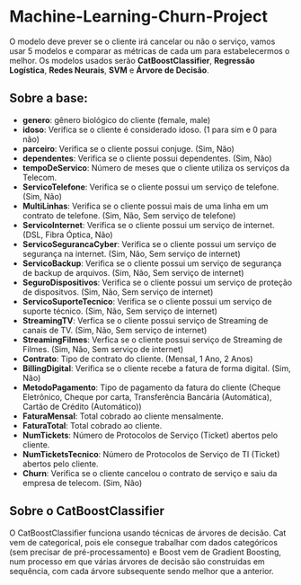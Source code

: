 # Machine-Learning-Churn-Project
O modelo deve prever se o cliente irá cancelar ou não o serviço, vamos usar 5 modelos e comparar as métricas de cada um para estabelecermos o melhor. Os modelos usados serão **CatBoostClassifier**, **Regressão Logística**, **Redes Neurais**, **SVM** e **Árvore de Decisão**.

## Sobre a base:

- **genero**: gênero biológico do cliente (female, male)
- **idoso**: Verifica se o cliente é considerado idoso. (1 para sim e 0 para não)
- **parceiro**: Verifica se o cliente possui conjuge. (Sim, Não)
- **dependentes**: Verifica se o cliente possui dependentes. (Sim, Não)
- **tempoDeServico**: Número de meses que o cliente utiliza os serviços da Telecom.
- **ServicoTelefone**: Verifica se o cliente possui um serviço de telefone. (Sim, Não)
- **MultiLinhas**: Verifica se o cliente possui mais de uma linha em um contrato de telefone. (Sim, Não, Sem serviço de telefone)
- **ServicoInternet**: Verifica se o cliente possui um serviço de internet. (DSL, Fibra Óptica, Não)
- **ServicoSegurancaCyber**: Verifica se o cliente possui um serviço de segurança na internet. (Sim, Não, Sem serviço de internet)
- **ServicoBackup**: Verifica se o cliente possui um serviço de segurança de backup de arquivos. (Sim, Não, Sem serviço de internet)
- **SeguroDispositivos**: Verifica se o cliente possui um serviço de proteção de dispositvos. (Sim, Não, Sem serviço de internet)
- **ServicoSuporteTecnico**: Verifica se o cliente possui um serviço de suporte técnico. (Sim, Não, Sem serviço de internet)
- **StreamingTV**: Verfica se o cliente possui serviço de Streaming de canais de TV. (Sim, Não, Sem serviço de internet)
- **StreamingFilmes**: Verfica se o cliente possui serviço de Streaming de Filmes. (Sim, Não, Sem serviço de internet)
- **Contrato**: Tipo de contrato do cliente. (Mensal, 1 Ano, 2 Anos)
- **BillingDigital**: Verifica se o cliente recebe a fatura de forma digital. (Sim, Não)
- **MetodoPagamento**: Tipo de pagamento da fatura do cliente (Cheque Eletrônico, Cheque por carta, Transferência Bancária (Automática), Cartão de Crédito (Automático))
- **FaturaMensal**: Total cobrado ao cliente mensalmente.
- **FaturaTotal**: Total cobrado ao cliente.
- **NumTickets**: Número de Protocolos de Serviço (Ticket) abertos pelo cliente.
- **NumTicketsTecnico**: Número de Protocolos de Serviço de TI (Ticket) abertos pelo cliente.
- **Churn**: Verifica se o cliente cancelou o contrato de serviço e saiu da empresa de telecom. (Sim, Não)

## Sobre o CatBoostClassifier
O CatBoostClassifier funciona usando técnicas de árvores de decisão. Cat vem de categorical, pois ele consegue trabalhar com dados categóricos (sem precisar de pré-processamento) e Boost vem de Gradient Boosting, num processo em que várias árvores de decisão são construidas em sequência, com cada árvore subsequente sendo melhor que a anterior.

